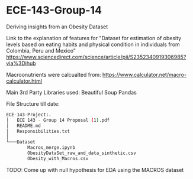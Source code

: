 # ECE-143-Group-14
Deriving insights from an Obesity Dataset

Link to the explanation of features for "Dataset for estimation of obesity levels based on eating habits and physical condition in individuals from Colombia, Peru and Mexico"
https://www.sciencedirect.com/science/article/pii/S2352340919306985?via%3Dihub

Macroonutrients were calcualted from: 
https://www.calculator.net/macro-calculator.html

 Main 3rd Party Libraries used:
Beautiful Soup
Pandas

File Structure till date:
```bash
ECE-143-Project:.
│   ECE 143 - Group 14 Proposal (1).pdf
│   README.md
│   Responsibilities.txt
│
└───Dataset
        Macros_merge.ipynb
        ObesityDataSet_raw_and_data_sinthetic.csv
        Obesity_with_Macros.csv
```

TODO:
Come up with null hypothesis for EDA using the MACROS dataset
